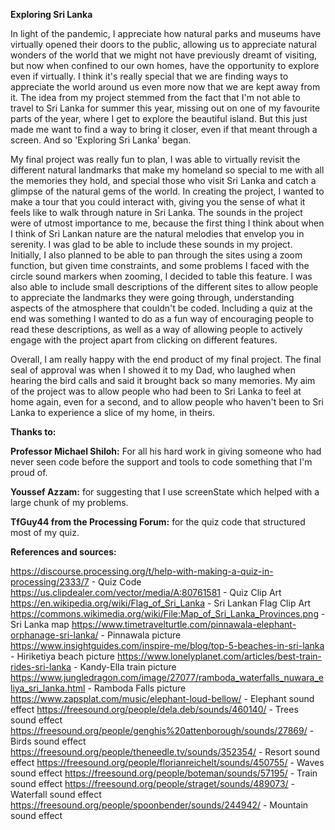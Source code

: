 **Exploring Sri Lanka**

In light of the pandemic, I appreciate how natural parks and museums have virtually opened their doors to the public, allowing us to appreciate natural wonders of the world that we might not have previously dreamt of visiting, but now when confined to our own homes, have the opportunity to explore even if virtually. I think it's really special that we are finding ways to appreciate the world around us even more now that we are kept away from it. The idea from my project stemmed from the fact that I'm not able to travel to Sri Lanka for summer this year, missing out on one of my favourite parts of the year, where I get to explore the beautiful island. But this just made me want to find a way to bring it closer, even if that meant through a screen. And so 'Exploring Sri Lanka' began.

My final project was really fun to plan, I was able to virtually revisit the different natural landmarks that make my homeland so special to me with all the memories they hold, and special those who visit Sri Lanka and catch a glimpse of the natural gems of the world. In creating the project, I wanted to make a tour that you could interact with, giving you the sense of what it feels like to walk through nature in Sri Lanka. The sounds in the project were of utmost importance to me, because the first thing I think about when I think of Sri Lankan nature are the natural melodies that envelop you in serenity. I was glad to be able to include these sounds in my project. Initially, I also planned to be able to pan through the sites using a zoom function, but given time constraints, and some problems I faced with the circle sound markers when zooming, I decided to table this feature. I was also able to include small descriptions of the different sites to allow people to appreciate the landmarks they were going through, understanding aspects of the atmosphere that couldn't be coded. Including a quiz at the end was something I wanted to do as a fun way of encouraging people to read these descriptions, as well as a way of allowing people to actively engage with the project apart from clicking on different features. 

Overall, I am really happy with the end product of my final project. The final seal of approval was when I showed it to my Dad, who laughed when hearing the bird calls and said it brought back so many memories. My aim of the project was to allow people who had been to Sri Lanka to feel at home again, even for a second, and to allow people who haven't been to Sri Lanka to experience a slice of my home, in theirs. 

**Thanks to:**

**Professor Michael Shiloh:** For all his hard work in giving someone who had never seen code before the support and tools to code something that I'm proud of.

**Youssef Azzam:** for suggesting that I use screenState which helped with a large chunk of my problems.

**TfGuy44 from the Processing Forum:** for the quiz code that structured most of my quiz.

**References and sources:**

https://discourse.processing.org/t/help-with-making-a-quiz-in-processing/2333/7 - Quiz Code
https://us.clipdealer.com/vector/media/A:80761581 - Quiz Clip Art
https://en.wikipedia.org/wiki/Flag_of_Sri_Lanka - Sri Lankan Flag Clip Art
https://commons.wikimedia.org/wiki/File:Map_of_Sri_Lanka_Provinces.png - Sri Lanka map
https://www.timetravelturtle.com/pinnawala-elephant-orphanage-sri-lanka/ - Pinnawala picture
https://www.insightguides.com/inspire-me/blog/top-5-beaches-in-sri-lanka - Hiriketiya beach picture
https://www.lonelyplanet.com/articles/best-train-rides-sri-lanka - Kandy-Ella train picture
https://www.jungledragon.com/image/27077/ramboda_waterfalls_nuwara_eliya_sri_lanka.html - Ramboda Falls picture
https://www.zapsplat.com/music/elephant-loud-bellow/ - Elephant sound effect
https://freesound.org/people/dela.deb/sounds/460140/ - Trees sound effect
https://freesound.org/people/genghis%20attenborough/sounds/27869/ - Birds sound effect
https://freesound.org/people/theneedle.tv/sounds/352354/ - Resort sound effect
https://freesound.org/people/florianreichelt/sounds/450755/ - Waves sound effect
https://freesound.org/people/boteman/sounds/57195/ - Train sound effect
https://freesound.org/people/straget/sounds/489073/ - Waterfall sound effect
https://freesound.org/people/spoonbender/sounds/244942/ - Mountain sound effect


